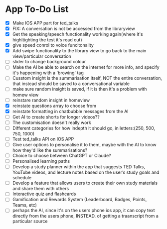 # App To-Do List

- [X] Make IOS APP part for ted_talks
- [X] FIX: A conversation is not be accessed from the libraryview
- [X] Get the speaking/speech functionality working again(where it's highltighting the test it's read out)
- [X] give speed conrol to voice funcitonality
- [X] Add swipe functionality to the library view to go back to the main view/particular conversation
- [ ] slider to change background colour
- [ ] Make the AI be able to search on the internet for more info, and specify it's happening with a 'browing' tag
- [ ] Cusstom insight is the summarisation itself, NOT the entire conversation, that instead should be saved to a conversational variable
- [ ] make sure random insight is saved, if it is then it's a problem with homew view
- [ ] reinstare random insight in homeview
- [X] reinstate questions array to choose from
- [X] reinstate formatting in chatbubble messages from the AI
- [ ] Get AI to create shorts for longer videos??
- [ ] The customisation doesn't really work
- [ ] Different categories for how indepth it should go, in letters:(250, 500, 750, 1000)
- [ ] Test ted_talks API on IOS APP
- [ ] Give user options to personalise it to them, maybe with the AI to know how they'd like the summarisations?
- [ ] Choice to choose between ChatGPT or Claude?
- [ ] Personalised learning paths
- [ ] Develop a study planner within the app that suggests TED Talks, YouTube videos, and lecture notes based on the user’s study goals and schedule
- [ ] Develop a feature that allows users to create their own study materials and share them with others
- [ ] Interactive quiz and flashcards
- [ ] Gamification and Rewards System (Leaderboard, Badges, Points, Teams, etc)
- [ ] perhaps the AI, since it's on the users phone ios app, it can copy text directly from the users phone, INSTEAD. of getting a traanscript from a particular source
